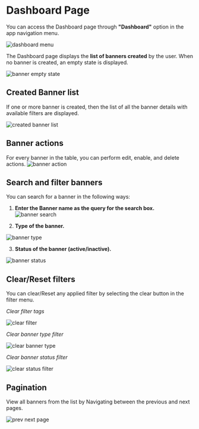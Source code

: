 # Dashboard Page

You can access the Dashboard page through **"Dashboard"** option in the app navigation menu.

![dashboard menu](https://raw.githubusercontent.com/profy-shopify/profy-shopify.github.io/main/assets/page1/dashboard_menu.png)

The Dashboard page displays the **list of banners created** by the user.
When no banner is created, an empty state is displayed.

![banner empty state](https://raw.githubusercontent.com/profy-shopify/profy-shopify.github.io/main/assets/page1/empty_state.png)

## Created Banner list

If one or more banner is created, then the list of all the banner details with available filters are displayed.

![created banner list](https://raw.githubusercontent.com/profy-shopify/profy-shopify.github.io/main/assets/page1/banner_list.png)

## Banner actions

For every banner in the table, you can perform edit, enable, and delete actions.
![banner action](https://raw.githubusercontent.com/profy-shopify/profy-shopify.github.io/main/assets/page1/banner_actions.png)
## Search and filter banners

You can search for a banner in the following ways: 

1. **Enter the Banner name as the query for the search box.**
![banner search](https://raw.githubusercontent.com/profy-shopify/profy-shopify.github.io/main/assets/page1/banner_search.png)


2. **Type of the banner.**

![banner type](https://raw.githubusercontent.com/profy-shopify/profy-shopify.github.io/main/assets/page1/banner_type_filter.png)

3. **Status of the banner (active/inactive).**

![banner status](https://raw.githubusercontent.com/profy-shopify/profy-shopify.github.io/main/assets/page1/banner_status_filter.png)

## Clear/Reset filters

You can clear/Reset any applied filter by selecting the clear button in the filter menu.

*Clear filter tags*

![clear filter](https://raw.githubusercontent.com/profy-shopify/profy-shopify.github.io/main/assets/page1/clear_filter.png)

*Clear banner type filter*

![clear banner type](https://raw.githubusercontent.com/profy-shopify/profy-shopify.github.io/main/assets/page1/clear_banner_type.png)

*Clear banner status filter*

![clear status filter](https://raw.githubusercontent.com/profy-shopify/profy-shopify.github.io/main/assets/page1/clear_status_filter.png)

## Pagination

View all banners from the list by Navigating between the previous and next pages.

![prev next page](https://raw.githubusercontent.com/profy-shopify/profy-shopify.github.io/main/assets/page1/prev_next_page.png)